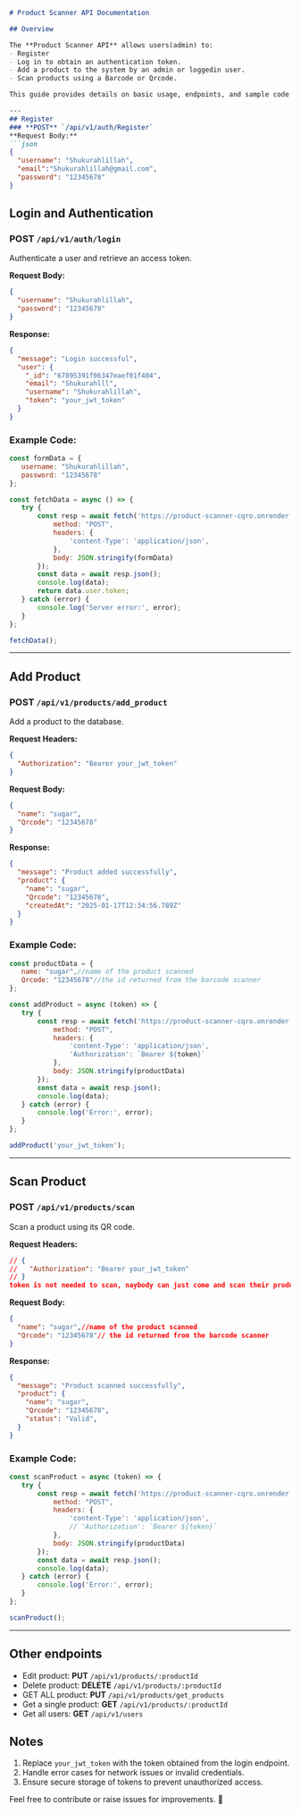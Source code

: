 
```markdown
# Product Scanner API Documentation

## Overview

The **Product Scanner API** allows users(admin) to:
- Register 
- Log in to obtain an authentication token.
- Add a product to the system by an admin or loggedin user.
- Scan products using a Barcode or Qrcode.

This guide provides details on basic usage, endpoints, and sample code snippets for implementation.

---
## Register
### **POST** `/api/v1/auth/Register`
**Request Body:**
```json
{
  "username": "Shukurahlillah",
  "email":"Shukurahlillah@gmail.com",
  "password": "12345678"
}
```
## Login and Authentication

### **POST** `/api/v1/auth/login`

Authenticate a user and retrieve an access token.

**Request Body:**
```json
{
  "username": "Shukurahlillah",
  "password": "12345678"
}
```

**Response:**
```json
{
  "message": "Login successful",
  "user": {
    "_id": "67895391f06347eaef01f404",
    "email": "Shukurahlll",
    "username": "Shukurahlillah",
    "token": "your_jwt_token"
  }
}
```

### Example Code:
```javascript
const formData = {
   username: "Shukurahlillah",
   password: "12345678"
};

const fetchData = async () => {
   try {
       const resp = await fetch('https://product-scanner-cqro.onrender.com/api/v1/auth/login', {
           method: "POST",
           headers: {
               'content-Type': 'application/json',
           },
           body: JSON.stringify(formData)
       });
       const data = await resp.json();
       console.log(data);
       return data.user.token;
   } catch (error) {
       console.log('Server error:', error);
   }
};

fetchData();
```

---

## Add Product

### **POST** `/api/v1/products/add_product`

Add a product to the database.

**Request Headers:**
```json
{
  "Authorization": "Bearer your_jwt_token"
}
```

**Request Body:**
```json
{
  "name": "sugar",
  "Qrcode": "12345678"
}
```

**Response:**
```json
{
  "message": "Product added successfully",
  "product": {
    "name": "sugar",
    "Qrcode": "12345678",
    "createdAt": "2025-01-17T12:34:56.789Z"
  }
}
```

### Example Code:
```javascript
const productData = {
   name: "sugar",//name of the product scanned
   Qrcode: "12345678"//the id returned from the barcode scanner
};

const addProduct = async (token) => {
   try {
       const resp = await fetch('https://product-scanner-cqro.onrender.com/api/v1/products/add_product', {
           method: "POST",
           headers: {
               'content-Type': 'application/json',
               'Authorization': `Bearer ${token}`
           },
           body: JSON.stringify(productData)
       });
       const data = await resp.json();
       console.log(data);
   } catch (error) {
       console.log('Error:', error);
   }
};

addProduct('your_jwt_token');
```

---

## Scan Product

### **POST** `/api/v1/products/scan`

Scan a product using its QR code.

**Request Headers:**
```json
// {
//   "Authorization": "Bearer your_jwt_token"
// }
token is not needed to scan, naybody can just come and scan their product
```

**Request Body:**
```json
{
  "name": "sugar",//name of the product scanned
  "Qrcode": "12345678"// the id returned from the barcode scanner
}
```

**Response:**
```json
{
  "message": "Product scanned successfully",
  "product": {
    "name": "sugar",
    "Qrcode": "12345678",
    "status": "Valid",
  }
}
```

### Example Code:
```javascript
const scanProduct = async (token) => {
   try {
       const resp = await fetch('https://product-scanner-cqro.onrender.com/api/v1/products/scan', {
           method: "POST",
           headers: {
               'content-Type': 'application/json',
               // 'Authorization': `Bearer ${token}`
           },
           body: JSON.stringify(productData)
       });
       const data = await resp.json();
       console.log(data);
   } catch (error) {
       console.log('Error:', error);
   }
};

scanProduct();
```

---
## Other endpoints
- Edit product: **PUT** `/api/v1/products/:productId`
- Delete product: **DELETE** `/api/v1/products/:productId`
- GET ALL product: **PUT** `/api/v1/products/get_products`
- Get a single product: **GET** `/api/v1/products/:productId`
- Get all users: **GET** `/api/v1/users`



## Notes

1. Replace `your_jwt_token` with the token obtained from the login endpoint.
2. Handle error cases for network issues or invalid credentials.
3. Ensure secure storage of tokens to prevent unauthorized access.

Feel free to contribute or raise issues for improvements. 🚀
```